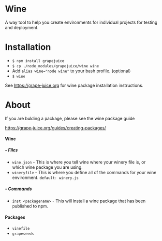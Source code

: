 # Wine

A way tool to help you create environments for individual projects for testing and deployment.

# Installation

* `$ npm install grapejuice`
* `$ cp ./node_modules/grapejuice/wine wine`
* Add `alias wine="node wine"` to your bash profile. (optional)
* `$ wine`

See https://grape-juice.org for wine package installation instructions.

# About

If you are bulding a package, please see the wine package guide

https://grape-juice.org/guides/creating-packages/

#### Wine

##### - Files
* `wine.json` - This is where you tell wine where your winery file is, or which wine package you are using.
* `wineryfile` - This is where you define all of the commands for your wine environment. `default: winery.js`

##### - Commands
* `inst <packagename>` - This will install a wine package that has been published to npm.

#### Packages
* `vinefile`
* `grapeseeds`